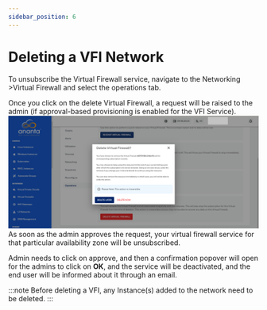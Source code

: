 ```yaml
---
sidebar_position: 6
---
```

# Deleting a VFI Network

To unsubscribe the Virtual Firewall service, navigate to the Networking >Virtual Firewall and select the operations tab.

Once you click on the delete Virtual Firewall, a request will be raised to the admin (if approval-based provisioning is enabled for the VFI Service). 
![Deleting VFI](img/DeletingVFI.png)
As soon as the admin approves the request, your virtual firewall service for that particular availability zone will be unsubscribed.

Admin needs to click on approve, and then a confirmation popover will open for the admins to click on **OK**, and the service will be deactivated, and the end user will be informed about it  through an email.

:::note
	Before deleting a VFI, any Instance(s) added to the network need to be deleted.
:::

